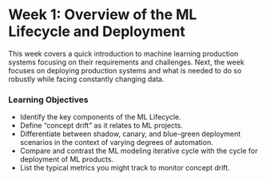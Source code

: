 # Week 1: Overview of the ML Lifecycle and Deployment

This week covers a quick introduction to machine learning production systems focusing on their requirements and challenges. Next, the week focuses on deploying production systems and what is needed to do so robustly while facing constantly changing data.

### Learning Objectives
- Identify the key components of the ML Lifecycle.
- Define “concept drift” as it relates to ML projects.
- Differentiate between shadow, canary, and blue-green deployment scenarios in the context of varying degrees of automation.
- Compare and contrast the ML modeling iterative cycle with the cycle for deployment of ML products.
- List the typical metrics you might track to monitor concept drift.